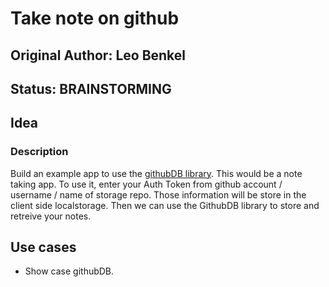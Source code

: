 # Take note on github

## Original Author: Leo Benkel

## Status: BRAINSTORMING

## Idea

### Description

Build an example app to use the [githubDB library](https://github.com/The-Brains/GithubDB).
This would be a note taking app.
To use it, enter your Auth Token from github account / username / name of storage repo. 
Those information will be store in the client side localstorage.
Then we can use the GithubDB library to store and retreive your notes. 

## Use cases

* Show case githubDB.
